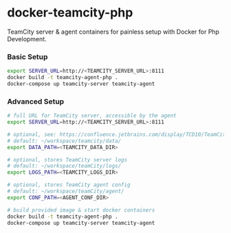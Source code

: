 # docker-teamcity-php
TeamCity server &amp; agent containers for painless setup with Docker for Php Development.

### Basic Setup
```bash
export SERVER_URL=http://<TEAMCITY_SERVER_URL>:8111
docker build -t teamcity-agent-php .
docker-compose up teamcity-server teamcity-agent
```

### Advanced Setup

```bash
# full URL for TeamCity server, accessible by the agent
export SERVER_URL=http://<TEAMCITY_SERVER_URL>:8111

# optional, see: https://confluence.jetbrains.com/display/TCD10/TeamCity+Data+Directory
# default: ~/workspace/teamcity/data/
export DATA_PATH=<TEAMCITY_DATA_DIR>

# optional, stores TeamCity server logs
# default: ~/workspace/teamCity/logs/
export LOGS_PATH=<TEAMCITY_LOGS_DIR>

# optional, stores TeamCity agent config
# default: ~/workspace/teamCity/agent/
export CONF_PATH=<AGENT_CONF_DIR>

# build provided image & start docker containers
docker build -t teamcity-agent-php .
docker-compose up teamcity-server teamcity-agent
